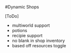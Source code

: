 #Dynamic Shops

[ToDo]
 
 - multiworld support
 - potions
 - recipie support
 - no blank in shop inventory
 - based off resources toggle